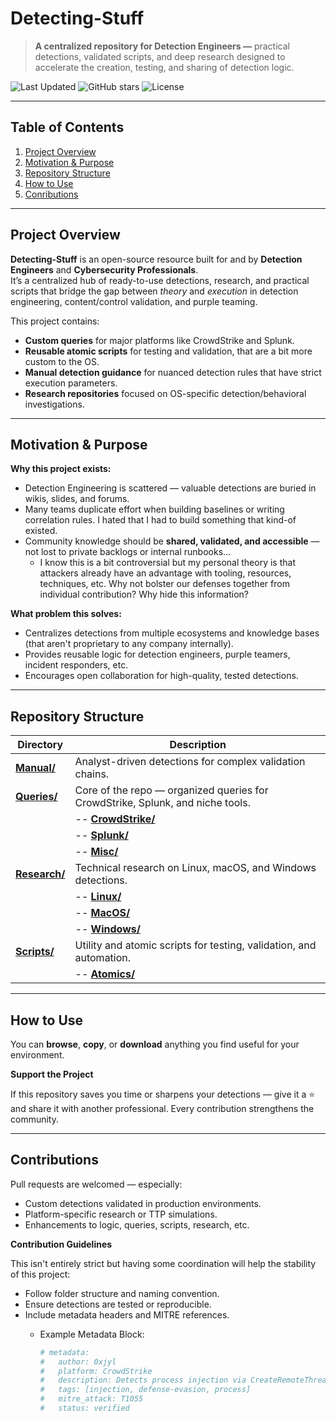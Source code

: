 # Detecting-Stuff 

> **A centralized repository for Detection Engineers —** practical detections, validated scripts, and deep research designed to accelerate the creation, testing, and sharing of detection logic.

![Last Updated](https://img.shields.io/github/last-commit/0xjyl/Detecting-Stuff?label=Last%20Updated&style=for-the-badge)
![GitHub stars](https://img.shields.io/github/stars/0xjyl/Detecting-Stuff?style=for-the-badge)
![License](https://img.shields.io/github/license/0xjyl/Detecting-Stuff?style=for-the-badge)

---

## Table of Contents
1. [Project Overview](#-roject-overview)
2. [Motivation & Purpose](#motivation--purpose)
3. [Repository Structure](#repository-structure)
4. [How to Use](#how-to-use)
5. [Conributions](#contributions)

---

## Project Overview

**Detecting-Stuff** is an open-source resource built for and by **Detection Engineers** and **Cybersecurity Professionals**.   
It’s a centralized hub of ready-to-use detections, research, and practical scripts that bridge the gap between *theory* and *execution* in detection engineering, content/control validation, and purple teaming.

This project contains:
- **Custom queries** for major platforms like CrowdStrike and Splunk.  
- **Reusable atomic scripts** for testing and validation, that are a bit more custom to the OS. 
- **Manual detection guidance** for nuanced detection rules that have strict execution parameters. 
- **Research repositories** focused on OS-specific detection/behavioral investigations. 

---

## Motivation & Purpose

**Why this project exists:**
- Detection Engineering is scattered — valuable detections are buried in wikis, slides, and forums. 
- Many teams duplicate effort when building baselines or writing correlation rules. I hated that I had to build something that kind-of existed. 
- Community knowledge should be **shared, validated, and accessible** — not lost to private backlogs or internal runbooks...
    - I know this is a bit controversial but my personal theory is that attackers already have an advantage with tooling, resources, techniques, etc. Why not bolster our defenses together from individual contribution? Why hide this information?

**What problem this solves:**
- Centralizes detections from multiple ecosystems and knowledge bases (that aren't proprietary to any company internally). 
- Provides reusable logic for detection engineers, purple teamers, incident responders, etc.
- Encourages open collaboration for high-quality, tested detections.

---

## Repository Structure

| Directory | Description |
|------------|--------------|
| [**Manual/**](./Manual) | Analyst-driven detections for complex validation chains. |
| [**Queries/**](./Queries) | Core of the repo — organized queries for CrowdStrike, Splunk, and niche tools. |
| |-- [**CrowdStrike/**](./Queries/CrowdStrike) | CrowdStrike Query Language (CQL) detections. |
| |-- [**Splunk/**](./Queries/Splunk) | Splunk SPL detections for behavioral and event correlation. |
| |-- [**Misc/**](./Queries/Misc) | Custom detections for tools like Netography, Corelight, Sublime, etc. |
| [**Research/**](./Research) | Technical research on Linux, macOS, and Windows detections. |
| |-- [**Linux/**](./Research/Linux) | OS-specific detections and kernel-level behavior analysis. |
| |-- [**MacOS/**](./Research/MacOS) | macOS-specific research, including [Zoom_Weird](./Research/MacOS/Zoom_Weird). |
| |-- [**Windows/**](./Research/Windows) | Detection logic and telemetry insights for Windows. |
| [**Scripts/**](./Scripts) | Utility and atomic scripts for testing, validation, and automation. |
| |-- [**Atomics/**](./Scripts/Atomics) | Controlled TTP simulation and helper utilities. |

---

## How to Use

You can **browse**, **copy**, or **download** anything you find useful for your environment. 

**Support the Project**

If this repository saves you time or sharpens your detections — give it a ⭐ and share it with another professional. Every contribution strengthens the community.

---

## Contributions

Pull requests are welcomed — especially:

- Custom detections validated in production environments.
- Platform-specific research or TTP simulations.
- Enhancements to logic, queries, scripts, research, etc.

**Contribution Guidelines**

This isn't entirely strict but having some coordination will help the stability of this project:

- Follow folder structure and naming convention.
- Ensure detections are tested or reproducible.
- Include metadata headers and MITRE references.
    - Example Metadata Block:

        ```yaml
        # metadata:
        #   author: 0xjyl
        #   platform: CrowdStrike
        #   description: Detects process injection via CreateRemoteThread
        #   tags: [injection, defense-evasion, process]
        #   mitre_attack: T1055
        #   status: verified
